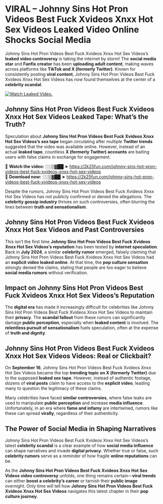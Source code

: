 # VIRAL – Johnny Sins Hot Pron Videos Best Fuck Xvideos Xnxx Hot Sex Videos Leaked Video Online Shocks Social Media 

Johnny Sins Hot Pron Videos Best Fuck Xvideos Xnxx Hot Sex Videos’s **leaked video controversy** is taking the internet by storm! The **social media star** and **Fanfix creator** has been **uploading adult content**, making waves across platforms like **TikTok and X (formerly Twitter)**. Known for consistently posting **viral content**, Johnny Sins Hot Pron Videos Best Fuck Xvideos Xnxx Hot Sex Videos has now found themselves at the center of a **celebrity scandal**.  

[![Watch Leaked Video.](https://miro.medium.com/v2/resize:fit:828/format:webp/1*cilzJN44JGOrTw9NJCrNHA.gif "Watch Leaked Video")](https://2k25fun.com/johnny-sins-hot-pron-videos-best-fuck-xvideos-xnxx-hot-sex-videos)

## **Johnny Sins Hot Pron Videos Best Fuck Xvideos Xnxx Hot Sex Videos Leaked Tape: What’s the Truth?**  
Speculation about **Johnny Sins Hot Pron Videos Best Fuck Xvideos Xnxx Hot Sex Videos’s sex tape** began circulating after multiple **Twitter trends** suggested that the video was available online. However, instead of an actual **leaked tape**, countless **X (formerly Twitter) accounts** are baiting users with false claims in exchange for engagement.  

🔹 **Watch the video:** ░░▒▓██ ➤ https://2k25fun.com/johnny-sins-hot-pron-videos-best-fuck-xvideos-xnxx-hot-sex-videos  
🔹 **Download now:** ░░▒▓██ ➤ https://2k25fun.com/johnny-sins-hot-pron-videos-best-fuck-xvideos-xnxx-hot-sex-videos  

Despite the rumors, Johnny Sins Hot Pron Videos Best Fuck Xvideos Xnxx Hot Sex Videos has not publicly confirmed or denied the allegations. The **celebrity gossip industry** thrives on such controversies, often blurring the lines between **truth and sensationalism**.  

## **Johnny Sins Hot Pron Videos Best Fuck Xvideos Xnxx Hot Sex Videos and Past Controversies**  
This isn’t the first time **Johnny Sins Hot Pron Videos Best Fuck Xvideos Xnxx Hot Sex Videos’s reputation** has been tested by **internet speculation**. Back in **July 2024**, a similar **celebrity rumor** emerged, falsely claiming that Johnny Sins Hot Pron Videos Best Fuck Xvideos Xnxx Hot Sex Videos had an **explicit video leaked online**. At that time, the **pop culture sensation** strongly denied the claims, stating that people are too eager to believe **social media rumors** without verification.  

## **Impact on Johnny Sins Hot Pron Videos Best Fuck Xvideos Xnxx Hot Sex Videos’s Reputation**  
The **digital era** has made it increasingly difficult for celebrities like Johnny Sins Hot Pron Videos Best Fuck Xvideos Xnxx Hot Sex Videos to maintain their **privacy**. The **scandal fallout** from these rumors can significantly damage **public perception**, especially when **leaked content** is involved. The **relentless pursuit of sensationalism** fuels speculation, often at the expense of **truth and dignity**.  

## **Johnny Sins Hot Pron Videos Best Fuck Xvideos Xnxx Hot Sex Videos Videos: Real or Clickbait?**  
On **September 16**, Johnny Sins Hot Pron Videos Best Fuck Xvideos Xnxx Hot Sex Videos became the top **trending topic on X (formerly Twitter)** due to the supposed **leaked sex tape**. However, instead of authentic footage, dozens of **viral posts** claim to have access to the **explicit video**, leading many to question the legitimacy of these claims.  

Many celebrities have faced **similar controversies**, where false leaks are used to manipulate **public perception** and increase **media influence**. Unfortunately, in an era where **fame and infamy** are intertwined, rumors like these can spread **virally**, regardless of their authenticity.  

## **The Power of Social Media in Shaping Narratives**  
Johnny Sins Hot Pron Videos Best Fuck Xvideos Xnxx Hot Sex Videos’s latest **celebrity scandal** is a clear example of how **social media influence** can shape narratives and invade **digital privacy**. Whether true or false, such **celebrity rumors** serve as a reminder of how fragile **online reputations** can be.  

As the **Johnny Sins Hot Pron Videos Best Fuck Xvideos Xnxx Hot Sex Videos video controversy** unfolds, one thing remains certain—**viral trends** can either **boost a celebrity’s career** or tarnish their **public image** overnight. Only time will tell how **Johnny Sins Hot Pron Videos Best Fuck Xvideos Xnxx Hot Sex Videos** navigates this latest chapter in their **pop culture journey**. 